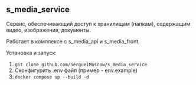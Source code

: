 ## s_media_service
Сервис, обеспечивающий доступ к хранилищам (папкам), содержащим видео, изображения, документы.

Работает в комплексе с s_media_api и s_media_front.

Установка и запуск:
1. `git clone github.com/SergueiMoscow/s_media_service`
2. Сконфигурить .env файл (пример - env.example)
3. `docker compose up --build -d`

